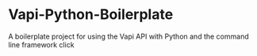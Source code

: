 # Vapi-Python-Boilerplate
A boilerplate project for using the Vapi API with Python and the command line framework click
